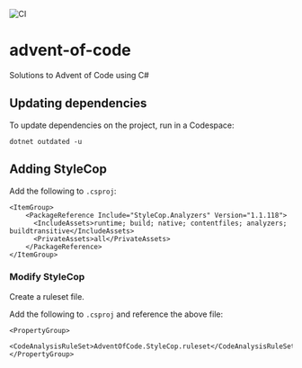 ![CI](https://github.com/dfar-io/aoc15/actions/workflows/ci.yml/badge.svg)

# advent-of-code
Solutions to Advent of Code using C#

## Updating dependencies

To update dependencies on the project, run in a Codespace:

```
dotnet outdated -u
```

## Adding StyleCop

Add the following to `.csproj`:

```
<ItemGroup>
    <PackageReference Include="StyleCop.Analyzers" Version="1.1.118">
      <IncludeAssets>runtime; build; native; contentfiles; analyzers; buildtransitive</IncludeAssets>
      <PrivateAssets>all</PrivateAssets>
    </PackageReference>
</ItemGroup>
```

### Modify StyleCop

Create a ruleset file.

Add the following to `.csproj` and reference the above file:
```
<PropertyGroup>
  <CodeAnalysisRuleSet>AdventOfCode.StyleCop.ruleset</CodeAnalysisRuleSet>
</PropertyGroup>
```
